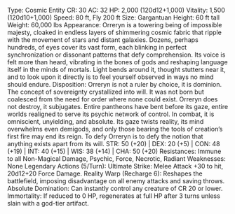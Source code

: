 Type: Cosmic Entity
CR: 30
AC: 32
HP: 2,000 (120d12+1,000)
Vitality: 1,500 (120d10+1,000)
Speed: 80 ft, Fly 200 ft
Size: Gargantuan
Height: 60 ft tall
Weight: 60,000 lbs
Appearance: Orreryn is a towering being of impossible majesty, cloaked in endless layers of shimmering cosmic fabric that ripple with the movement of stars and distant galaxies. Dozens, perhaps hundreds, of eyes cover its vast form, each blinking in perfect synchronization or dissonant patterns that defy comprehension. Its voice is felt more than heard, vibrating in the bones of gods and reshaping language itself in the minds of mortals. Light bends around it, thought stutters near it, and to look upon it directly is to feel yourself observed in ways no mind should endure.
Disposition: Orreryn is not a ruler by choice, it is dominion. The concept of sovereignty crystallized into will. It was not born but coalesced from the need for order where none could exist. Orreryn does not destroy, it subjugates. Entire pantheons have bent before its gaze, entire worlds realigned to serve its psychic network of control. In combat, it is omniscient, unyielding, and absolute. Its gaze twists reality, its mind overwhelms even demigods, and only those bearing the tools of creation’s first fire may end its reign. To defy Orreryn is to defy the notion that anything exists apart from its will.
STR: 50 (+20) | DEX: 20 (+5) | CON: 48 (+19) | INT: 40 (+15) | WIS: 38 (+14) | CHA: 50 (+20)
Resistances: Immune to all Non-Magical Damage, Psychic, Force, Necrotic, Radiant
Weaknesses: None
Legendary Actions (5/Turn):
Ultimate Strike: Melee Attack +30 to hit, 20d12+20 Force Damage.
Reality Warp (Recharge 6): Reshapes the battlefield, imposing disadvantage on all enemy attacks and saving throws.
Absolute Domination: Can instantly control any creature of CR 20 or lower.
Immortality: If reduced to 0 HP, regenerates at full HP after 3 turns unless slain with a god-tier artifact.
